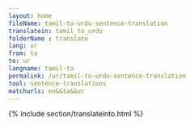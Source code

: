 ```yaml
---
layout: home
fileName: tamil-to-urdu-sentence-translation
translatein: tamil_to_urdu
folderName : translate
lang: ur
from: ta
to: ur
langname: tamil-to
permalink: /ur/tamil-to-urdu-sentence-translation
tool: sentence-translations
matchurls: en&&ta&&ur
---
```

{% include section/translateinto.html %}
